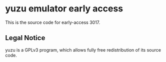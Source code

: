 yuzu emulator early access
=============

This is the source code for early-access 3017.

## Legal Notice

yuzu is a GPLv3 program, which allows fully free redistribution of its source code.
